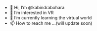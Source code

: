 - 👋 Hi, I’m @kabindrabohara
- 👀 I’m interested in VR
- 🌱 I’m currently learning the virtual world
- 📫 How to reach me ...(will update soon)

<!---
kabindrabohara/kabindrabohara is a ✨ special ✨ repository because its `README.md` (this file) appears on your GitHub profile.
You can click the Preview link to take a look at your changes.
--->
